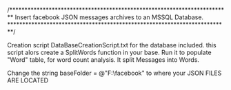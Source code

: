 /*************************************************************************
Insert facebook JSON messages archives to an MSSQL Database. 
*************************************************************************/


Creation script DataBaseCreationScript.txt for the database included. 
this script alors create a SplitWords function in your base. Run it to populate "Word" table, for word count analysis. It split Messages into Words. 


Change the string baseFolder = @"F:\facebook\" to where your JSON FILES ARE LOCATED